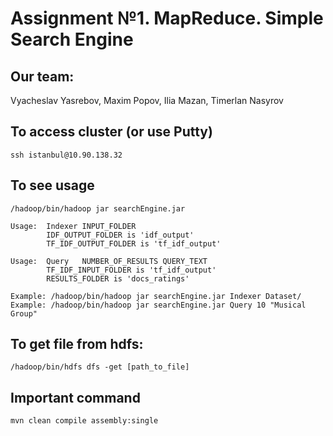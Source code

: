 # Assignment №1. MapReduce. Simple Search Engine
## Our team:
Vyacheslav Yasrebov, Maxim Popov, Ilia Mazan, Timerlan Nasyrov
## To access cluster (or use Putty)
```
ssh istanbul@10.90.138.32
```
## To see usage
```
/hadoop/bin/hadoop jar searchEngine.jar 
```

```
Usage:	Indexer INPUT_FOLDER 
		IDF_OUTPUT_FOLDER is 'idf_output'
		TF_IDF_OUTPUT_FOLDER is 'tf_idf_output'

Usage:	Query   NUMBER_OF_RESULTS QUERY_TEXT
		TF_IDF_INPUT_FOLDER is 'tf_idf_output'
		RESULTS_FOLDER is 'docs_ratings'

Example: /hadoop/bin/hadoop jar searchEngine.jar Indexer Dataset/
Example: /hadoop/bin/hadoop jar searchEngine.jar Query 10 "Musical Group"
```

## To get file from hdfs:
```
/hadoop/bin/hdfs dfs -get [path_to_file]
```
## Important command
```
mvn clean compile assembly:single
```
